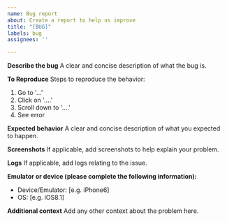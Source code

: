 ```yaml
---
name: Bug report
about: Create a report to help us improve
title: "[BUG]"
labels: bug
assignees: ''

---
```


**Describe the bug**
A clear and concise description of what the bug is.

**To Reproduce**
Steps to reproduce the behavior:
1. Go to '...'
2. Click on '....'
3. Scroll down to '....'
4. See error

**Expected behavior**
A clear and concise description of what you expected to happen.

**Screenshots**
If applicable, add screenshots to help explain your problem.

**Logs**
If applicable, add logs relating to the issue.

**Emulator or device (please complete the following information):**
 - Device/Emulator: [e.g. iPhone6]
 - OS: [e.g. iOS8.1]


**Additional context**
Add any other context about the problem here.
